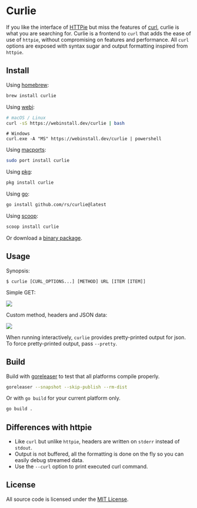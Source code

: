# Curlie

If you like the interface of [HTTPie](https://httpie.org) but miss the features of [curl](https://curl.haxx.se), curlie is what you are searching for. Curlie is a frontend to `curl` that adds the ease of use of `httpie`, without compromising on features and performance. All `curl` options are exposed with syntax sugar and output formatting inspired from `httpie`.

## Install

Using [homebrew](https://brew.sh/):

```sh
brew install curlie
```

Using [webi](https://webinstall.dev/curlie/):

```sh
# macOS / Linux
curl -sS https://webinstall.dev/curlie | bash
```

```pwsh
# Windows
curl.exe -A "MS" https://webinstall.dev/curlie | powershell
```

Using [macports](https://www.macports.org):

```sh
sudo port install curlie
```

Using [pkg](https://man.freebsd.org/pkg/8):

```sh
pkg install curlie
```

Using [go](https://golang.org/):

```sh
go install github.com/rs/curlie@latest
```

Using [scoop](https://scoop.sh/):

```sh
scoop install curlie
```

Or download a [binary package](https://github.com/rs/curlie/releases/latest).

## Usage

Synopsis:

    $ curlie [CURL_OPTIONS...] [METHOD] URL [ITEM [ITEM]]

Simple GET:

![](doc/get.png)

Custom method, headers and JSON data:

![](doc/put.png)

When running interactively, `curlie` provides pretty-printed output for json. To force pretty-printed output, pass `--pretty`.

## Build

Build with [goreleaser](https://goreleaser.com) to test that all platforms compile properly.

```sh
goreleaser --snapshot --skip-publish --rm-dist
```

Or with `go build` for your current platform only.

```sh
go build .
```

## Differences with httpie

* Like `curl` but unlike `httpie`, headers are written on `stderr` instead of `stdout`.
* Output is not buffered, all the formatting is done on the fly so you can easily debug streamed data.
* Use the `--curl` option to print executed curl command.

## License

All source code is licensed under the [MIT License](https://raw.github.com/rs/curlie/master/LICENSE).
